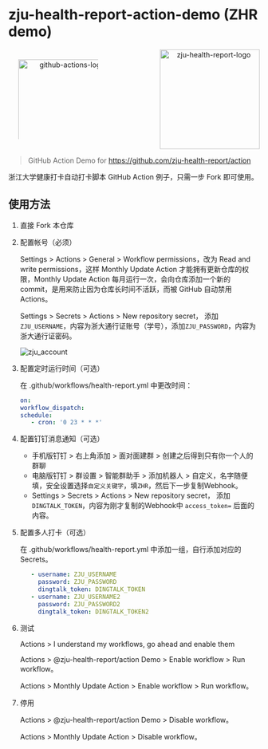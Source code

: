 # zju-health-report-action-demo (ZHR demo)

<p align="center" style="display: flex; justify-content: space-between; align-items: center;">
<img src="https://github.githubassets.com/images/modules/site/features/actions-icon-actions.svg" alt="github-actions-logo" height="200" style="padding: 20px 20px 20px; display: inline-block; box-sizing: border-box;"></img>
<img src="https://user-images.githubusercontent.com/102473739/160546748-52ccc565-fc6c-4833-b710-494aacbad18e.png" alt="zju-health-report-logo" height="200"></img>
</p>

> GitHub Action Demo for https://github.com/zju-health-report/action

浙江大学健康打卡自动打卡脚本  GitHub Action 例子，只需一步 Fork 即可使用。

## 使用方法

1. 直接 Fork 本仓库

2. 配置帐号（必须）

   Settings > Actions > General > Workflow permissions，改为 Read and write permissions，这样 Monthly Update Action 才能拥有更新仓库的权限，Monthly Update Action 每月运行一次，会向仓库添加一个新的 commit，是用来防止因为仓库长时间不活跃，而被 GitHub 自动禁用 Actions。

   Settings > Secrets > Actions > New repository secret， 添加 `ZJU_USERNAME`，内容为浙大通行证账号（学号），添加`ZJU_PASSWORD`，内容为浙大通行证密码。

   ![zju_account](https://user-images.githubusercontent.com/24741764/161693671-3659a9d5-aafa-4140-a277-1aa3e6373e48.png)

3. 配置定时运行时间（可选）

   在 .github/workflows/health-report.yml 中更改时间：

   ```yml
   on:
   workflow_dispatch:
   schedule:
      - cron: '0 23 * * *'
   ```

4. 配置钉钉消息通知（可选）

     - 手机版钉钉 > 右上角添加 > 面对面建群 > 创建之后得到只有你一个人的群聊
     - 电脑版钉钉 > 群设置 > 智能群助手 > 添加机器人 > 自定义，名字随便填，安全设置选择`自定义关键字`，填`ZHR`，然后下一步复制Webhook。
     - Settings > Secrets > Actions > New repository secret， 添加`DINGTALK_TOKEN`，内容为刚才复制的Webhook中 `access_token=` 后面的内容。

5. 配置多人打卡（可选）

   在 .github/workflows/health-report.yml 中添加一组，自行添加对应的Secrets。

   ```yml
      - username: ZJU_USERNAME
        password: ZJU_PASSWORD
        dingtalk_token: DINGTALK_TOKEN
      - username: ZJU_USERNAME2
        password: ZJU_PASSWORD2
        dingtalk_token: DINGTALK_TOKEN2
   ```

6. 测试

   Actions > I understand my workflows, go ahead and enable them
   
   Actions > @zju-health-report/action Demo > Enable workflow > Run workflow。

   Actions > Monthly Update Action > Enable workflow > Run workflow。

7. 停用

   Actions > @zju-health-report/action Demo > Disable workflow。

   Actions > Monthly Update Action > Disable workflow。
